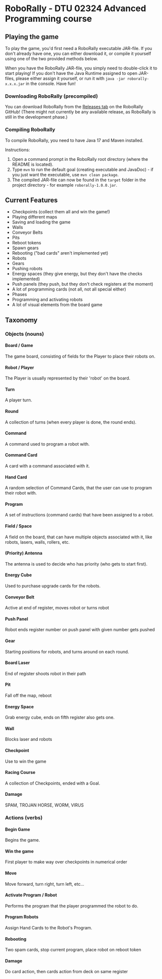 # RoboRally - DTU 02324 Advanced Programming course

## Playing the game

To play the game, you'd first need a RoboRally executable JAR-file.
If you don't already have one, you can either download it, or compile it yourself using one of the two provided methods below.

When you have the RoboRally JAR-file, you simply need to double-click it to start playing!
If you don't have the Java Runtime assigned to open JAR-files, please either assign it yourself, or run it with `java -jar roborally-x.x.x.jar` in the console.
Have fun!

### Downloading RoboRally (precompiled)

You can download RoboRally from the [Releases tab](https://github.com/DTUSoftware/RoboRally-F22/releases) on the RoboRally GitHub!
(There might not currently be any available release, as RoboRally is still in the development phase.)

### Compiling RoboRally

To compile RoboRally, you need to have Java 17 and Maven installed.

Instructions:
1. Open a command prompt in the RoboRally root directory (where the README is located).
2. Type `mvn` to run the default goal (creating executable and JavaDoc) - if you just want the executable, use `mvn clean package`.
3. The compiled JAR-file can now be found in the `target` folder in the project directory - for example `roborally-1.0.0.jar`.

## Current Features

- Checkpoints (collect them all and win the game!)
- Playing different maps
- Saving and loading the game
- Walls
- Conveyor Belts
- Pits
- Reboot tokens
- Spawn gears
- Rebooting ("bad cards" aren't implemented yet)
- Robots
- Gears
- Pushing robots
- Energy spaces (they give energy, but they don't have the checks implemented)
- Push panels (they push, but they don't check registers at the moment)
- A lot of programming cards (not all, not all special either)
- Phases
- Programming and activating robots
- A lot of visual elements from the board game

## Taxonomy

### Objects (nouns)

#### Board / Game
The game board, consisting of fields for the Player to place their robots on.

#### Robot / Player
The Player is usually represented by their 'robot' on the board.

#### Turn
A player turn.

#### Round
A collection of turns (when every player is done, the round ends).

#### Command
A command used to program a robot with.

#### Command Card
A card with a command associated with it.

#### Hand Card
A random selection of Command Cards, that the user
can use to program their robot with.

#### Program
A set of instructions (command cards) that have been
assigned to a robot.

#### Field / Space
A field on the board, that can have multiple objects associated with it,
like robots, lasers, walls, rollers, etc.

#### (Priority) Antenna
The antenna is used to decide who has priority (who gets to start first).

#### Energy Cube
Used to purchase upgrade cards for the robots.

#### Conveyor Belt
Active at end of register, moves robot or turns robot

#### Push Panel
Robot ends register number on push panel with given number gets pushed

#### Gear
Starting positions for robots, and turns around on each round.

#### Board Laser
End of register shoots robot in their path

#### Pit
Fall off the map, reboot

#### Energy Space
Grab energy cube, ends on fifth register also gets one.

#### Wall
Blocks laser and robots 

#### Checkpoint
Use to win the game

#### Racing Course
A collection of Checkpoints, ended with a Goal.

#### Damage
SPAM, TROJAN HORSE, WORM, VIRUS

### Actions (verbs)

#### Begin Game
Begins the game.

#### Win the game
First player to make way over checkpoints in numerical order

#### Move
Move forward, turn right, turn left, etc...

#### Activate Program / Robot
Performs the program that the player programmed the robot to do.

#### Program Robots
Assign Hand Cards to the Robot's Program.

#### Rebooting
Two spam cards, stop current program, place robot on reboot token

#### Damage
Do card action, then cards action from deck on same register